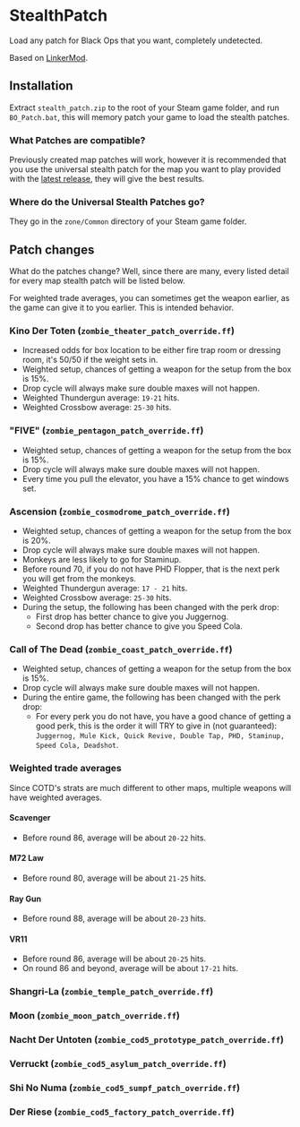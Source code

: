 # StealthPatch
Load any patch for Black Ops that you want, completely undetected.

Based on [LinkerMod](https://github.com/Nukem9/LinkerMod).

## Installation
Extract `stealth_patch.zip` to the root of your Steam game folder, and run `BO_Patch.bat`, this will memory patch your game to load the stealth patches.

### What Patches are compatible?
Previously created map patches will work, however it is recommended that you use the universal stealth patch for the map you want to play provided with the [latest release](https://github.com/BlackOpsModding/StealthPatch/releases/latest), they will give the best results.

### Where do the Universal Stealth Patches go?
They go in the `zone/Common` directory of your Steam game folder.

## Patch changes
What do the patches change? Well, since there are many, every listed detail for every map stealth patch will be listed below.

For weighted trade averages, you can sometimes get the weapon earlier, as the game can give it to you earlier. This is intended behavior.

### Kino Der Toten (`zombie_theater_patch_override.ff`)
- Increased odds for box location to be either fire trap room or dressing room, it's 50/50 if the weight sets in.
- Weighted setup, chances of getting a weapon for the setup from the box is 15%.
- Drop cycle will always make sure double maxes will not happen.
- Weighted Thundergun average: `19-21` hits.
- Weighted Crossbow average: `25-30` hits.

### "FIVE" (`zombie_pentagon_patch_override.ff`)
- Weighted setup, chances of getting a weapon for the setup from the box is 15%.
- Drop cycle will always make sure double maxes will not happen.
- Every time you pull the elevator, you have a 15% chance to get windows set.

### Ascension (`zombie_cosmodrome_patch_override.ff`)
- Weighted setup, chances of getting a weapon for the setup from the box is 20%.
- Drop cycle will always make sure double maxes will not happen.
- Monkeys are less likely to go for Staminup.
- Before round 70, if you do not have PHD Flopper, that is the next perk you will get from the monkeys.
- Weighted Thundergun average: `17 - 21` hits.
- Weighted Crossbow average: `25-30` hits.
- During the setup, the following has been changed with the perk drop:
  - First drop has better chance to give you Juggernog.
  - Second drop has better chance to give you Speed Cola.

### Call of The Dead (`zombie_coast_patch_override.ff`)
- Weighted setup, chances of getting a weapon for the setup from the box is 15%.
- Drop cycle will always make sure double maxes will not happen.
- During the entire game, the following has been changed with the perk drop:
  - For every perk you do not have, you have a good chance of getting a good perk, this is the order it will TRY to give in (not guaranteed): `Juggernog, Mule Kick, Quick Revive, Double Tap, PHD, Staminup, Speed Cola, Deadshot`.

### Weighted trade averages
Since COTD's strats are much different to other maps, multiple weapons will have weighted averages.

#### Scavenger
- Before round 86, average will be about `20-22` hits.

#### M72 Law
- Before round 80, average will be about `21-25` hits.

#### Ray Gun
- Before round 88, average will be about `20-23` hits.

#### VR11
- Before round 86, average will be about `20-25` hits.
- On round 86 and beyond, average will be about `17-21` hits.

### Shangri-La (`zombie_temple_patch_override.ff`)

### Moon (`zombie_moon_patch_override.ff`)

### Nacht Der Untoten (`zombie_cod5_prototype_patch_override.ff`)

### Verruckt (`zombie_cod5_asylum_patch_override.ff`)

### Shi No Numa (`zombie_cod5_sumpf_patch_override.ff`)

### Der Riese (`zombie_cod5_factory_patch_override.ff`)
